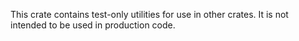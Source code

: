 This crate contains test-only utilities for use in other crates. It is not intended to be used in production code.
